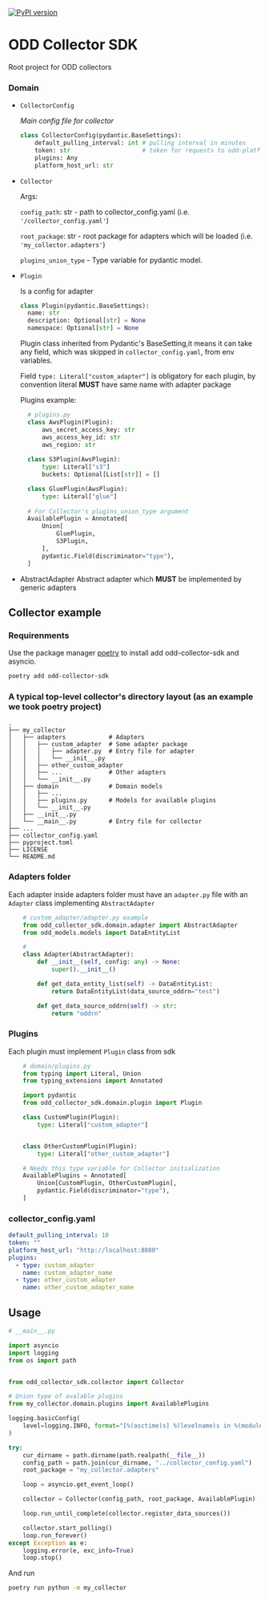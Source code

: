 [![PyPI version](https://badge.fury.io/py/odd-collector-sdk.svg)](https://badge.fury.io/py/odd-collector-sdk)

# ODD Collector SDK
Root project for ODD collectors

### Domain
* `CollectorConfig`

    _Main config file for collector_
    ``` python
    class CollectorConfig(pydantic.BaseSettings):
        default_pulling_interval: int # pulling interval in minutes
        token: str                    # token for requests to odd-platform
        plugins: Any
        platform_host_url: str
    ```

* `Collector`

    Args:

    `config_path`: str - path to collector_config.yaml (i.e. `'/collector_config.yaml'`)

    `root_package`: str - root package for adapters which will be loaded (i.e. `'my_collector.adapters'`)

    `plugins_union_type` - Type variable for pydantic model.

* `Plugin`

  Is a config for adapter
  ```python
  class Plugin(pydantic.BaseSettings):
    name: str
    description: Optional[str] = None
    namespace: Optional[str] = None
  ```

  Plugin class inherited from Pydantic's BaseSetting,it means it can take any field, which was skipped in `collector_config.yaml`, from env variables.

  Field `type: Literal["custom_adapter"]`  is obligatory for each plugin, by convention literal **MUST** have same name with adapter package

  Plugins example:
  ```python
    # plugins.py
    class AwsPlugin(Plugin):
        aws_secret_access_key: str
        aws_access_key_id: str
        aws_region: str
    
    class S3Plugin(AwsPlugin):
        type: Literal["s3"]
        buckets: Optional[List[str]] = []

    class GluePlugin(AwsPlugin):
        type: Literal["glue"]
    
    # For Collector's plugins_union_type argument
    AvailablePlugin = Annotated[
        Union[
            GluePlugin,
            S3Plugin,
        ],
        pydantic.Field(discriminator="type"),
    ]
  ```
* AbstractAdapter
    Abstract adapter which **MUST** be implemented by generic adapters

## Collector example

### Requirenments
Use the package manager [poetry](https://python-poetry.org/) to install add odd-collector-sdk and asyncio.
```bash
poetry add odd-collector-sdk
```

### A typical top-level collector's directory layout (as an example we took poetry project)

    .
    ├── my_collector            
    │   ├── adapters            # Adapters
    │   │   ├── custom_adapter  # Some adapter package
    │   │   │   ├── adapter.py  # Entry file for adapter
    │   │   │   └── __init__.py
    │   │   ├── other_custom_adapter
    │   │   ├── ...             # Other adapters
    │   │   └── __init__.py
    │   ├── domain              # Domain models
    │   │   ├── ...
    │   │   ├── plugins.py      # Models for available plugins
    │   │   └── __init__.py
    │   ├── __init__.py         
    │   └── __main__.py         # Entry file for collector
    ├── ...
    ├── collector_config.yaml
    ├── pyproject.toml
    ├── LICENSE
    └── README.md



### Adapters folder
Each adapter inside adapters folder must have an `adapter.py` file with an `Adapter` class implementing `AbstractAdapter`
```python
    # custom_adapter/adapter.py example
    from odd_collector_sdk.domain.adapter import AbstractAdapter
    from odd_models.models import DataEntityList

    # 
    class Adapter(AbstractAdapter):
        def __init__(self, config: any) -> None:
            super().__init__()

        def get_data_entity_list(self) -> DataEntityList:
            return DataEntityList(data_source_oddrn="test")

        def get_data_source_oddrn(self) -> str:
            return "oddrn"
```

### Plugins
Each plugin must implement `Plugin` class from sdk
```python
    # domain/plugins.py
    from typing import Literal, Union
    from typing_extensions import Annotated

    import pydantic
    from odd_collector_sdk.domain.plugin import Plugin

    class CustomPlugin(Plugin):
        type: Literal["custom_adapter"]


    class OtherCustomPlugin(Plugin):
        type: Literal["other_custom_adapter"]

    # Needs this type variable for Collector initialization
    AvailablePlugins = Annotated[
        Union[CustomPlugin, OtherCustomPlugin],
        pydantic.Field(discriminator="type"),
    ]
```

### collector_config.yaml

```yaml
default_pulling_interval: 10 
token: "" 
platform_host_url: "http://localhost:8080" 
plugins:
  - type: custom_adapter
    name: custom_adapter_name
  - type: other_custom_adapter
    name: other_custom_adapter_name

```

## Usage
```python
# __main__.py

import asyncio
import logging
from os import path


from odd_collector_sdk.collector import Collector

# Union type of avalable plugins
from my_collector.domain.plugins import AvailablePlugins

logging.basicConfig(
    level=logging.INFO, format="[%(asctime)s] %(levelname)s in %(module)s: %(message)s"
)

try:
    cur_dirname = path.dirname(path.realpath(__file__))
    config_path = path.join(cur_dirname, "../collector_config.yaml")
    root_package = "my_collector.adapters"

    loop = asyncio.get_event_loop()

    collector = Collector(config_path, root_package, AvailablePlugin)

    loop.run_until_complete(collector.register_data_sources())

    collector.start_polling()
    loop.run_forever()
except Exception as e:
    logging.error(e, exc_info=True)
    loop.stop()
```

And run
```bash
poetry run python -m my_collector
```


